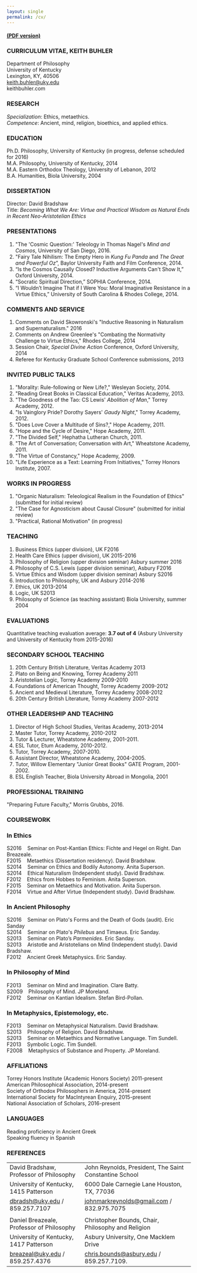 ```yaml
---
layout: single
permalink: /cv/
--- 
```


#### [(PDF version)](/Buhler-CV.pdf)


### CURRICULUM VITAE, KEITH BUHLER
Department of Philosophy    
University of Kentucky   
Lexington, KY, 40506  
keith.buhler@uky.edu   
keithbuhler.com    


### RESEARCH
*Specialization*: Ethics, metaethics.  
*Competence*:  Ancient, mind, religion, bioethics, and applied ethics.          



### EDUCATION

Ph.D. Philosophy, University of Kentucky (in progress, defense scheduled for 2016)    
M.A. Philosophy, University of Kentucky, 2014    
M.A. Eastern Orthodox Theology, University of Lebanon, 2012     
B.A. Humanities, Biola University, 2004  

### DISSERTATION

Director: David Bradshaw  
Title: *Becoming What We Are: Virtue and Practical Wisdom as Natural Ends in Recent Neo-Aristotelian Ethics* 




### PRESENTATIONS

1. "The 'Cosmic Question:' Teleology in Thomas Nagel's *Mind and Cosmos*, University of San Diego, 2016.
2. "Fairy Tale Nihilism: The Empty Hero in *Kung Fu Panda* and *The Great and Powerful Oz*”, Baylor University Faith and Film Conference, 2014.
3. “Is the Cosmos Causally Closed? Inductive Arguments Can't Show It,” Oxford University, 2014.
4. “Socratic Spiritual Direction,” SOPHIA Conference, 2014.
5. “I Wouldn’t Imagine That if I Were You: Moral Imaginative Resistance in a Virtue Ethics,” University of South Carolina & Rhodes College, 2014.



### COMMENTS AND SERVICE
1. Comments on David Skowronski's "Inductive Reasoning in Naturalism and Supernaturalism." 2016
2. Comments on Andrew Greenlee's "Combating the Normativity Challenge to Virtue Ethics," Rhodes College, 2014
3. Session Chair, *Special Divine Action* Conference, Oxford University, 2014
4. Referee for Kentucky Graduate School Conference submissions, 2013

### INVITED PUBLIC TALKS
1. "Morality: Rule-following or New Life?," Wesleyan Society, 2014.
2. "Reading Great Books in Classical Education," Veritas Academy, 2013.
3. "The Goodness of the Tao: CS Lewis' *Abolition of Man*," Torrey Academy, 2012.
4. "Is Vainglory Pride? Dorothy Sayers' *Gaudy Night*," Torrey Academy, 2012.
5. "Does Love Cover a Multitude of Sins?," Hope Academy, 2011.
6. "Hope and the Cycle of Desire," Hope Academy, 2011.
7. "The Divided Self," Hephatha Lutheran Church, 2011.
8. "The Art of Conversation; Conversation with Art," Wheatstone Academy, 2011.
9. "The Virtue of Constancy," Hope Academy, 2009.
10. "Life Experience as a Text: Learning From Initiatives," Torrey Honors Institute, 2007.



### WORKS IN PROGRESS

1. "Organic Naturalism: Teleological Realism in the Foundation of Ethics" (submitted for initial review)
2. "The Case for Agnosticism about Causal Closure" (submitted for initial review)
4. "Practical, Rational Motivation"  (in progress)



### TEACHING

1. Business Ethics (upper division), UK F2016
2. Health Care Ethics (upper division), UK 2015-2016
3. Philosophy of Religion (upper division seminar) Asbury summer 2016
2. Philosophy of C.S. Lewis  (upper division seminar), Asbury F2016
4. Virtue Ethics and Wisdom   (upper division seminar)  Asbury S2016
3. Introduction to Philosophy,  UK and Asbury 2014-2016
4. Ethics, UK 2013-2014
5. Logic, UK S2013
6. Philosophy of Science (as teaching assistant) Biola University, summer 2004


### EVALUATIONS

Quantitative teaching evaluation average: **3.7 out of 4** (Asbury University and University of Kentucky from 2015-2016)



### SECONDARY SCHOOL TEACHING

1. 20th Century British Literature, Veritas Academy 2013
2. Plato on Being and Knowing, Torrey Academy 2011
3. Aristotelian Logic, Torrey Academy 2009-2010
4. Foundations of American Thought, Torrey Academy 2009-2012
5. Ancient and Medieval Literature, Torrey Academy 2008-2012
6. 20th Century British Literature, Torrey Academy 2007-2012


### OTHER LEADERSHIP AND TEACHING
1. Director of High School Studies, Veritas Academy, 2013-2014
2. Master Tutor, Torrey Academy, 2010-2012
3. Tutor & Lecturer, Wheatstone Academy, 2001-2011.
4.  ESL Tutor, Etum Academy, 2010-2012.
5. Tutor, Torrey Academy, 2007-2010.
6. Assistant Director, Wheatstone Academy, 2004-2005.     
7. Tutor, Willow Elementary "Junior Great Books" GATE Program, 2001-2002.
8. ESL English Teacher, Biola University Abroad in Mongolia, 2001    



### PROFESSIONAL TRAINING

"Preparing Future Faculty," Morris Grubbs, 2016.  

### COURSEWORK

### In Ethics

S2016  &nbsp;&nbsp;  Seminar on Post-Kantian Ethics: Fichte and Hegel on Right. Dan Breazeale.  
F2015 &nbsp;&nbsp;  Metaethics (Dissertation residency). David Bradshaw.     
S2014 &nbsp;&nbsp;  Seminar on Ethics and Bodily Autonomy. Anita Superson.  
S2014 &nbsp;&nbsp;  Ethical Naturalism (Independent study). David Bradshaw.      
F2012 &nbsp;&nbsp;  Ethics from Hobbes to Feminism. Anita Superson.   
F2015 &nbsp;&nbsp;  Seminar on Metaethics and Motivation. Anita Superson.  
F2014 &nbsp;&nbsp;  Virtue and After Virtue (Independent study). David Bradshaw.     

### In Ancient Philosophy
S2016 &nbsp;&nbsp;  Seminar on Plato's Forms and the Death of Gods (audit). Eric Sanday  
S2014 &nbsp;&nbsp;  Seminar on Plato's *Philebus* and Timaeus. Eric Sanday.    
S2013 &nbsp;&nbsp;  Seminar on Plato’s *Parmenides*. Eric Sanday.  
S2013 &nbsp;&nbsp;  Aristotle and Aristotelians on Mind (Independent study). David Bradshaw.  
F2012 &nbsp;&nbsp;  Ancient Greek Metaphysics. Eric Sanday.     

### In Philosophy of Mind 
F2013 &nbsp;&nbsp;  Seminar on Mind and Imagination. Clare Batty.   
S2009 &nbsp;&nbsp;  Philosophy of Mind. JP Moreland.  
F2012 &nbsp;&nbsp;  Seminar on Kantian Idealism. Stefan Bird-Pollan.    

### In Metaphysics, Epistemology, etc.
F2013 &nbsp;&nbsp;  Seminar on Metaphysical Naturalism. David Bradshaw.   
S2013 &nbsp;&nbsp;  Philosophy of Religion. David Bradshaw.    
S2013 &nbsp;&nbsp;  Seminar on Metaethics and Normative Language. Tim Sundell.    
F2013 &nbsp;&nbsp;  Symbolic Logic. Tim Sundell.    
F2008 &nbsp;&nbsp;  Metaphysics of Substance and Property. JP Moreland.   




### AFFILIATIONS
Torrey Honors Institute (Academic Honors Society) 2011-present    
American Philosophical Association, 2014-present      
Society of Orthodox Philosophers in America, 2014-present       
International Society for MacIntyrean Enquiry, 2015-present      
National Association of Scholars, 2016-present   



### LANGUAGES
Reading proficiency in Ancient Greek  
Speaking fluency in Spanish  


### REFERENCES


|                                                            |                                                                   |
|-------------------------------------------------------------|--------------------------------------------------------------------|
| David Bradshaw, Professor of Philosophy                     | John Reynolds, President, The Saint Constantine School                             |
| University of Kentucky, 1415 Patterson                 | 6000 Dale Carnegie Lane Houston, TX, 77036                       |
| [dbradsh@uky.edu](emailto:dbradsh@uky.edu) / 859.257.7107   | [johnmarkreynolds@gmail.com](emailto:johnmarkreynolds@gmail.com) / 832.975.7075        |
|                                                             |                                                                    |
| Daniel Breazeale, Professor of Philosophy                    | Christopher Bounds, Chair, Philosophy and Religion                      |
| University of Kentucky, 1417 Patterson          | Asbury University, One Macklem Drive                 |
| [breazeal@uky.edu](emailto:breazeal@uky.edu) / 859.257.4376 | [chris.bounds@asbury.edu](emailto:chris.bounds@asbury.edu) / 859.257.7109. |



